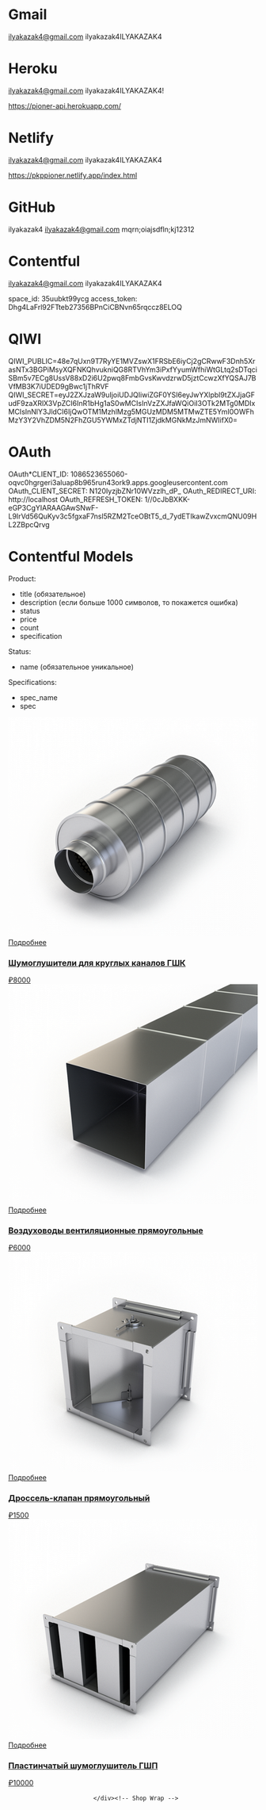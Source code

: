 # Gmail

ilyakazak4@gmail.com
ilyakazak4ILYAKAZAK4

# Heroku
ilyakazak4@gmail.com
ilyakazak4ILYAKAZAK4!

https://pioner-api.herokuapp.com/

# Netlify
ilyakazak4@gmail.com
ilyakazak4ILYAKAZAK4

https://pkppioner.netlify.app/index.html

# GitHub
ilyakazak4
ilyakazak4@gmail.com
mqrn;oiajsdfln;kj12312

# Contentful

ilyakazak4@gmail.com
ilyakazak4ILYAKAZAK4

space_id: 35uubkt99ycg
access_token: Dhg4LaFrl92FTteb27356BPnCiCBNvn65rqccz8ELOQ

# QIWI

QIWI_PUBLIC=48e7qUxn9T7RyYE1MVZswX1FRSbE6iyCj2gCRwwF3Dnh5XrasNTx3BGPiMsyXQFNKQhvukniQG8RTVhYm3iPxfYyumWfhiWtGLtq2sDTqciSBm5v7ECg8UssV88xD2i6U2pwq8FmbGvsKwvdzrwD5jztCcwzXfYQSAJ7BVfMB3K7iUDED9gBwc1jThRVF
QIWI_SECRET=eyJ2ZXJzaW9uIjoiUDJQIiwiZGF0YSI6eyJwYXlpbl9tZXJjaGFudF9zaXRlX3VpZCI6InR1bHg1aS0wMCIsInVzZXJfaWQiOiI3OTk2MTg0MDIxMCIsInNlY3JldCI6IjQwOTM1MzhlMzg5MGUzMDM5MTMwZTE5YmI0OWFhMzY3Y2VhZDM5N2FhZGU5YWMxZTdjNTI1ZjdkMGNkMzJmNWIifX0=




# OAuth

OAuth*CLIENT_ID: 1086523655060-oqvc0hgrgeri3aluap8b965run43ork9.apps.googleusercontent.com
OAuth_CLIENT_SECRET: N120IyzjbZNr10WVzzlh_dP_
OAuth_REDIRECT_URI: http://localhost
OAuth_REFRESH_TOKEN: 1//0cJbBXKK-eGP3CgYIARAAGAwSNwF-L9IrVd56QuKyv3c5fgxaF7nsl5RZM2TceOBtT5_d_7ydETIkawZvxcmQNU09HL2ZBpcQrvg

# Contentful Models

Product:

- title (обязательное)
- description (если больше 1000 символов, то покажется ошибка)
- status
- price
- count
- specification

Status:

- name (обязательное уникальное)

Specifications:

- spec_name
- spec

<div class="row">
                                <div class="col-md-4 col-sm-6 col-lg-3">
                                    <div class="shop-box w-100">
                                        <div class="shop-img w-100 position-relative overflow-hidden">
                                            <img class="img-fluid w-100" src="assets/images/resources/shop-img1-1.jpg"
                                                alt="Shop Image 1">
                                            <a href="shop-detail.html" title="">Подробнее<i
                                                    class="fas fa-shopping-basket"></i></a>
                                        </div>
                                        <div class="shop-info w-100">
                                            <h3 class="mb-0"><a href="shop-detail.html" title="">Шумоглушители для
                                                    круглых каналов ГШК</a></h3>
                                            <div
                                                class="shop-info-bottom d-flex flex-wrap justify-content-between w-100">
                                                <span class="price"><ins>₽8000</ins><del></del></span>
                                            </div>
                                        </div>
                                    </div>
                                </div>
                                <div class="col-md-4 col-sm-6 col-lg-3">
                                    <div class="shop-box w-100">
                                        <div class="shop-img w-100 position-relative overflow-hidden">
                                            <img class="img-fluid w-100" src="assets/images/resources/shop-img1-2.jpg"
                                                alt="Shop Image 2">
                                            <a href="shop-detail2.html" title="">Подробнее<i
                                                    class="fas fa-shopping-basket"></i></a>
                                        </div>
                                        <div class="shop-info w-100">
                                            <h3 class="mb-0"><a href="shop-detail2.html" title="">Воздуховоды
                                                    вентиляционные прямоугольные</a></h3>
                                            <div
                                                class="shop-info-bottom d-flex flex-wrap justify-content-between w-100">
                                                <span class="price"><ins>₽6000</ins><del></del></span>
                                            </div>
                                        </div>
                                    </div>
                                </div>
                                <div class="col-md-4 col-sm-6 col-lg-3">
                                    <div class="shop-box w-100">
                                        <div class="shop-img w-100 position-relative overflow-hidden">
                                            <img class="img-fluid w-100" src="assets/images/resources/shop-img1-3.jpg"
                                                alt="Shop Image 3">
                                            <a href="shop-detail3.html" title="">Подробнее<i
                                                    class="fas fa-shopping-basket"></i></a>
                                        </div>
                                        <div class="shop-info w-100">
                                            <h3 class="mb-0"><a href="shop-detail3.html" title="">Дроссель-клапан
                                                    прямоугольный</a></h3>
                                            <div
                                                class="shop-info-bottom d-flex flex-wrap justify-content-between w-100">
                                                <span class="price"><ins>₽1500</ins><del></del></span>
                                            </div>
                                        </div>
                                    </div>
                                </div>
                                <div class="col-md-4 col-sm-6 col-lg-3">
                                    <div class="shop-box w-100">
                                        <div class="shop-img w-100 position-relative overflow-hidden">
                                            <img class="img-fluid w-100" src="assets/images/resources/shop-img1-4.jpg"
                                                alt="Shop Image 4">
                                            <a href="shop-detail4.html" title="">Подробнее<i
                                                    class="fas fa-shopping-basket"></i></a>
                                        </div>
                                        <div class="shop-info w-100">
                                            <h3 class="mb-0"><a href="shop-detail4.html" title="">Пластинчатый
                                                    шумоглушитель ГШП</a></h3>
                                            <div
                                                class="shop-info-bottom d-flex flex-wrap justify-content-between w-100">
                                                <span class="price"><ins>₽10000</ins><del></del></span>
                                            </div>
                                        </div>
                                    </div>
                                </div>

                            </div><!-- Shop Wrap -->
